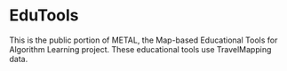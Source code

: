 # EduTools
This is the public portion of METAL, the Map-based Educational Tools for Algorithm Learning project.  These educational tools use TravelMapping data.
